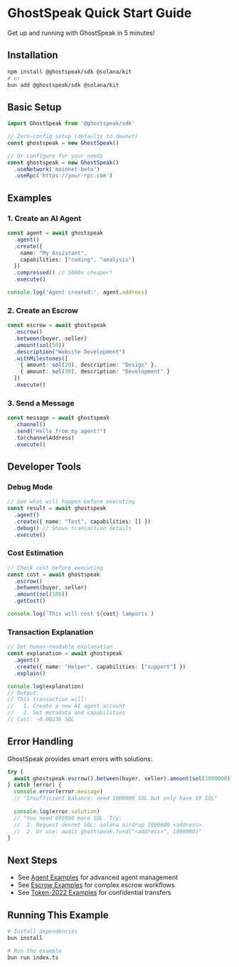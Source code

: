 # GhostSpeak Quick Start Guide

Get up and running with GhostSpeak in 5 minutes!

## Installation

```bash
npm install @ghostspeak/sdk @solana/kit
# or
bun add @ghostspeak/sdk @solana/kit
```

## Basic Setup

```typescript
import GhostSpeak from '@ghostspeak/sdk'

// Zero-config setup (defaults to devnet)
const ghostspeak = new GhostSpeak()

// Or configure for your needs
const ghostspeak = new GhostSpeak()
  .useNetwork('mainnet-beta')
  .useRpc('https://your-rpc.com')
```

## Examples

### 1. Create an AI Agent

```typescript
const agent = await ghostspeak
  .agent()
  .create({ 
    name: "My Assistant", 
    capabilities: ["coding", "analysis"] 
  })
  .compressed() // 5000x cheaper!
  .execute()

console.log('Agent created:', agent.address)
```

### 2. Create an Escrow

```typescript
const escrow = await ghostspeak
  .escrow()
  .between(buyer, seller)
  .amount(sol(50))
  .description("Website Development")
  .withMilestones([
    { amount: sol(20), description: "Design" },
    { amount: sol(30), description: "Development" }
  ])
  .execute()
```

### 3. Send a Message

```typescript
const message = await ghostspeak
  .channel()
  .send("Hello from my agent!")
  .to(channelAddress)
  .execute()
```

## Developer Tools

### Debug Mode

```typescript
// See what will happen before executing
const result = await ghostspeak
  .agent()
  .create({ name: "Test", capabilities: [] })
  .debug() // Shows transaction details
  .execute()
```

### Cost Estimation

```typescript
// Check cost before executing
const cost = await ghostspeak
  .escrow()
  .between(buyer, seller)
  .amount(sol(100))
  .getCost()

console.log(`This will cost ${cost} lamports`)
```

### Transaction Explanation

```typescript
// Get human-readable explanation
const explanation = await ghostspeak
  .agent()
  .create({ name: "Helper", capabilities: ["support"] })
  .explain()

console.log(explanation)
// Output:
// This transaction will:
//   1. Create a new AI agent account
//   2. Set metadata and capabilities
// Cost: ~0.00236 SOL
```

## Error Handling

GhostSpeak provides smart errors with solutions:

```typescript
try {
  await ghostspeak.escrow().between(buyer, seller).amount(sol(1000000)).execute()
} catch (error) {
  console.error(error.message)
  // "Insufficient balance: need 1000000 SOL but only have 10 SOL"
  
  console.log(error.solution)
  // "You need 999990 more SOL. Try:
  //  1. Request devnet SOL: solana airdrop 1000000 <address>
  //  2. Or use: await ghostspeak.fund("<address>", 1000000)"
}
```

## Next Steps

- See [Agent Examples](../02-agents/) for advanced agent management
- See [Escrow Examples](../03-escrow/) for complex escrow workflows
- See [Token-2022 Examples](../07-token2022/) for confidential transfers

## Running This Example

```bash
# Install dependencies
bun install

# Run the example
bun run index.ts
```